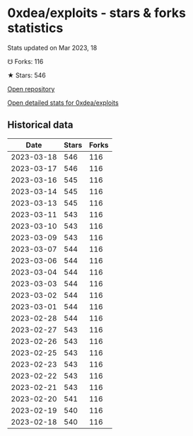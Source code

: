 # 0xdea/exploits - stars & forks statistics

Stats updated on Mar 2023, 18

☋ Forks: 116

★ Stars: 546

[Open repository](https://github.com/0xdea/exploits)

[Open detailed stats for 0xdea/exploits](https://reviewgithub.com/rep/0xdea/exploits)

## Historical data
| Date | Stars | Forks |
|------|-------|-------|
| 2023-03-18 | 546 | 116 | 
| 2023-03-17 | 546 | 116 | 
| 2023-03-16 | 545 | 116 | 
| 2023-03-14 | 545 | 116 | 
| 2023-03-13 | 545 | 116 | 
| 2023-03-11 | 543 | 116 | 
| 2023-03-10 | 543 | 116 | 
| 2023-03-09 | 543 | 116 | 
| 2023-03-07 | 544 | 116 | 
| 2023-03-06 | 544 | 116 | 
| 2023-03-04 | 544 | 116 | 
| 2023-03-03 | 544 | 116 | 
| 2023-03-02 | 544 | 116 | 
| 2023-03-01 | 544 | 116 | 
| 2023-02-28 | 544 | 116 | 
| 2023-02-27 | 543 | 116 | 
| 2023-02-26 | 543 | 116 | 
| 2023-02-25 | 543 | 116 | 
| 2023-02-23 | 543 | 116 | 
| 2023-02-22 | 543 | 116 | 
| 2023-02-21 | 543 | 116 | 
| 2023-02-20 | 541 | 116 | 
| 2023-02-19 | 540 | 116 | 
| 2023-02-18 | 540 | 116 | 

